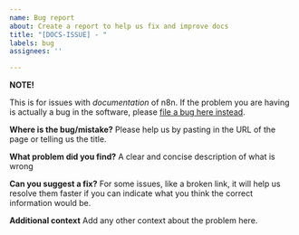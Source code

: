 ```yaml
---
name: Bug report
about: Create a report to help us fix and improve docs
title: "[DOCS-ISSUE] - "
labels: bug
assignees: ''

---
```


**NOTE!**

This is for issues with _documentation_ of n8n. If the problem you are having is actually a bug in the software, please [file a bug here instead](https://github.com/n8n-io/n8n/issues).

**Where is the bug/mistake?**
Please help us by pasting in the URL of the page or telling us the title.

**What problem did you find?**
A clear and concise description of what is wrong

**Can you suggest a fix?**
For some issues, like a broken link, it will help us resolve them faster if you can indicate what you think the correct information would be.

**Additional context**
Add any other context about the problem here.
